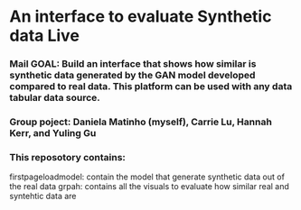 # An interface to evaluate Synthetic data Live

### Mail GOAL: Build an interface that shows how similar is synthetic data generated by the GAN model developed compared to real data. This platform can be used with any data tabular data source.  

### Group poject: Daniela Matinho (myself), Carrie Lu, Hannah Kerr, and Yuling Gu

### This reposotory contains:
firstpageloadmodel: contain the model that generate synthetic data out of the real data
grpah: contains all the visuals to evaluate how similar real and syntehtic data are
